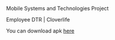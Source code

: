 Mobile Systems and Technologies Project

Employee DTR | Cloverlife

You can download apk [here]([https://pages.github.com/](https://drive.google.com/file/d/1LvHqXkQPEbAfLFnTk_-Oi-EJdaaBIXOq/view?usp=sharing)https://drive.google.com/file/d/1LvHqXkQPEbAfLFnTk_-Oi-EJdaaBIXOq/view?usp=sharing)
